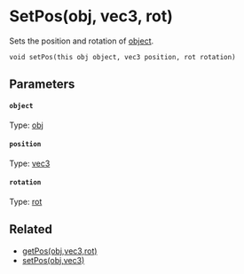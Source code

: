 

# SetPos(obj, vec3, rot)

Sets the position and rotation of [object](#object).

```
void setPos(this obj object, vec3 position, rot rotation)
```

## Parameters

#### `object`
Type: [obj](/MdDocs/Types/Obj.md)

#### `position`
Type: [vec3](/MdDocs/Types/Vec3.md)

#### `rotation`
Type: [rot](/MdDocs/Types/Rot.md)

## Related

 - [getPos(obj,vec3,rot)](/MdDocs/Functions/Object/GetPos.obj.vec3.rot.md)
 - [setPos(obj,vec3)](/MdDocs/Functions/Object/SetPos.obj.vec3.md)



